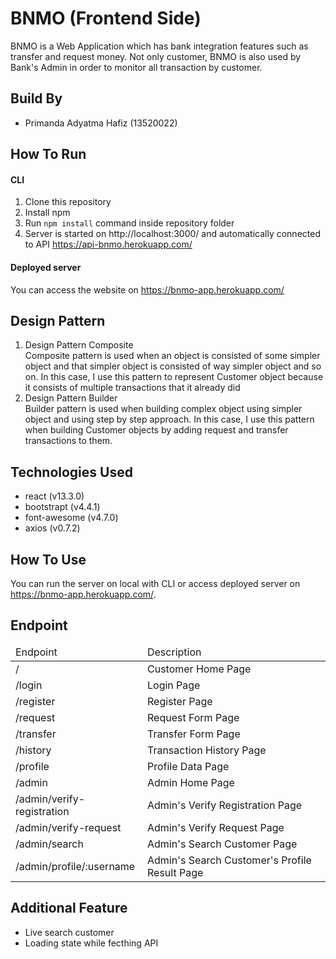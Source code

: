 # BNMO (Frontend Side)
BNMO is a Web Application which has bank integration features such as transfer and request money. Not only customer, BNMO is also used by Bank's Admin in order to monitor all transaction by customer. 

## Build By
- Primanda Adyatma Hafiz (13520022)

## How To Run
#### CLI
1. Clone this repository
2. Install npm
3. Run ```npm install``` command inside repository folder
4. Server is started on http://localhost:3000/ and automatically connected to API https://api-bnmo.herokuapp.com/

#### Deployed server
You can access the website on https://bnmo-app.herokuapp.com/

## Design Pattern
1. Design Pattern Composite </br>
Composite pattern is used when an object is consisted of some simpler object and that simpler object is consisted of way simpler object and so on. In this case, I use this pattern to represent Customer object because it consists of multiple transactions that it already did
2. Design Pattern Builder </br>
Builder pattern is used when building complex object using simpler object and using step by step approach. In this case, I use this pattern when building Customer objects by adding request and transfer transactions to them.

## Technologies Used
- react (v13.3.0)
- bootstrapt (v4.4.1)
- font-awesome (v4.7.0)
- axios (v0.7.2)

## How To Use
You can run the server on local with CLI or access deployed server on https://bnmo-app.herokuapp.com/.

## Endpoint
<table>
  <thead>
    <td>Endpoint</td>
    <td>Description</td>
  </thead>
  <tbody>
    <tr>
      <td>/</td>
      <td>Customer Home Page</td
    </tr>
    <tr>
      <td>/login</td>
      <td>Login Page</td
    </tr>
    <tr>
      <td>/register</td>
      <td>Register Page</td
    </tr>
    <tr>
      <td>/request</td>
      <td>Request Form Page</td
    </tr>
    <tr>
      <td>/transfer</td>
      <td>Transfer Form Page</td
    </tr>
    <tr>
      <td>/history</td>
      <td>Transaction History Page</td
    </tr>
    <tr>
      <td>/profile</td>
      <td>Profile Data Page</td
    </tr>
    <tr>
      <td>/admin</td>
      <td>Admin Home Page</td
    </tr>
    <tr>
      <td>/admin/verify-registration</td>
      <td>Admin's Verify Registration Page</td
    </tr>
    <tr>
      <td>/admin/verify-request</td>
      <td>Admin's Verify Request Page</td
    </tr>
    <tr>
      <td>/admin/search</td>
      <td>Admin's Search Customer Page</td
    </tr>
    <tr>
      <td>/admin/profile/:username</td>
      <td>Admin's Search Customer's Profile Result Page</td
    </tr>
</table>
        
## Additional Feature
- Live search customer
- Loading state while fecthing API
